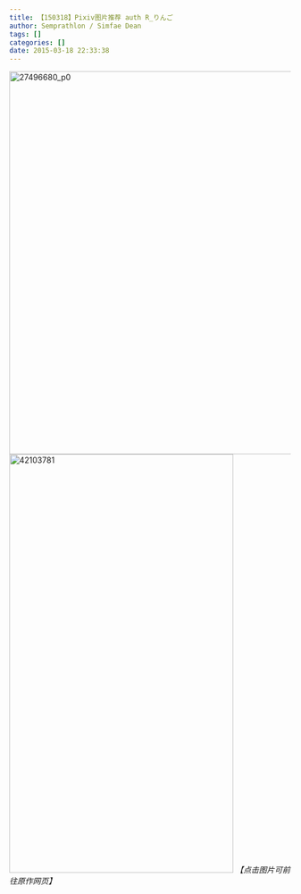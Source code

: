 ```yaml
---
title: 【150318】Pixiv图片推荐 auth R_りんご
author: Semprathlon / Simfae Dean
tags: []
categories: []
date: 2015-03-18 22:33:38
---
```

<a href="http://www.pixiv.net/member_illust.php?mode=medium&amp;illust_id=27496680"><img src="/blog/uploads/2015/03/27496680_p0.jpg" alt="27496680_p0" width="600" height="686" class="alignnone size-full wp-image-172" /></a>
<a href="http://www.pixiv.net/member_illust.php?mode=medium&amp;illust_id=42103781"><img src="/blog/uploads/2015/03/42103781.png" alt="42103781" width="401" height="750" class="alignnone size-full wp-image-173" /></a>
<em>【点击图片可前往原作网页】</em>